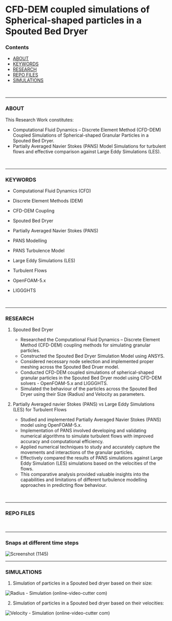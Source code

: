 # CFD-DEM coupled simulations of Spherical-shaped particles in a Spouted Bed Dryer

### Contents
- [ABOUT](#about)
- [KEYWORDS](#keywords)
- [RESEARCH](#research)
- [REPO FILES](#repo-files)
- [SIMULATIONS](#simulations)

<br>
<hr>

### ABOUT
This Research Work constitutes:
- Computational Fluid Dynamics – Discrete Element Method (CFD-DEM) Coupled Simulations of Spherical-shaped Granular Particles in a Spouted Bed Dryer.
- Partially Averaged Navier Stokes (PANS) Model Simulations for turbulent flows and effective comparison against Large Eddy Simulations (LES).

<br>
<hr>

### KEYWORDS
- Computational Fluid Dynamics (CFD)
- Discrete Element Methods (DEM)
- CFD-DEM Coupling
- Spouted Bed Dryer
- Partially Averaged Navier Stokes (PANS)
- PANS Modelling

- PANS Turbulence Model
- Large Eddy Simulations (LES)
- Turbulent Flows
- OpenFOAM-5.x
- LIGGGHTS

<br>
<hr>

### RESEARCH
1. Spouted Bed Dryer
   - Researched the Computational Fluid Dynamics – Discrete Element Method (CFD-DEM) coupling methods for simulating granular particles.
   - Constructed the Spouted Bed Dryer Simulation Model using ANSYS.
   - Considered necessary node selection and implemented proper meshing across the Spouted Bed Druer model.
   - Conducted CFD-DEM coupled simulations of spherical-shaped granular particles in the Spouted Bed Dryer model using CFD-DEM solvers - OpenFOAM-5.x and LIGGGHTS.
   - Simulated the behaviour of the particles across the Spouted Bed Dryer using their Size (Radius) and Velocity as parameters.

2. Partially Averaged navier Stokes (PANS) vs Large Eddy Simulations (LES) for Turbulent Flows
   - Studied and implemented Partially Averaged Navier Stokes (PANS) model using OpenFOAM-5.x.
   - Implementation of PANS involved developing and validating numerical algorithms to simulate turbulent flows with improved accuracy and computational efficiency.
   - Applied numerical techniques to study and accurately capture the movements and interactions of the granular particles.
   - Effectively compared the results of PANS simulations against Large Eddy Simulation (LES) simulations based on the velocities of the flows.
   - This comparative analysis provided valuable insights into the capabilities and limitations of different turbulence modelling approaches in predicting flow behaviour.

<br>
<hr>

### REPO FILES


<br>
<hr>

### Snaps at different time steps

![Screenshot (1145)](https://user-images.githubusercontent.com/68963724/119816714-a8f2e180-bf0a-11eb-907a-a75634791b21.png)

<hr>

### SIMULATIONS

1. Simulation of particles in a Spouted bed dryer based on their size:

![Radius - Simulation (online-video-cutter com)](https://user-images.githubusercontent.com/68963724/119815917-b5c30580-bf09-11eb-8212-fa6155eb0b21.gif)


2. Simulation of particles in a Spouted bed dryer based on their velocities:

![Velocity - Simulation (online-video-cutter com)](https://user-images.githubusercontent.com/68963724/119816001-cf644d00-bf09-11eb-93df-448774994911.gif)
